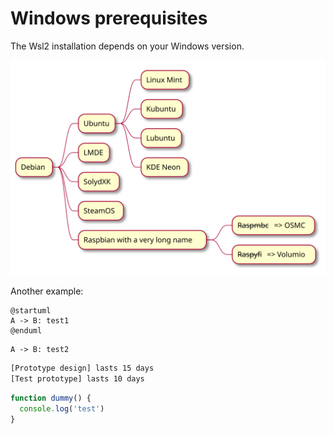 # Windows prerequisites

The Wsl2 installation depends on your Windows version.

![WINDOWS10](./plantuml/generated/mindmap.svg "Mindmap")


Another example: 

```plantuml:test-1
@startuml
A -> B: test1
@enduml
```


```plantuml:test_2
A -> B: test2
```

```plantuml@gantt:test.4
[Prototype design] lasts 15 days
[Test prototype] lasts 10 days
```

```javascript
function dummy() {
  console.log('test')
}
```
